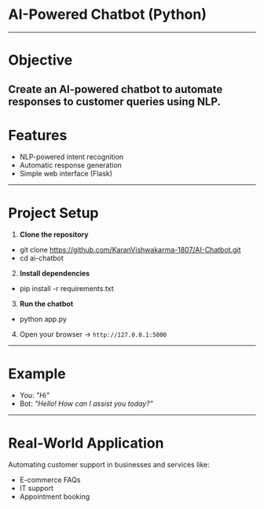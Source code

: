 # AI-Powered Chatbot (Python)
---

# Objective
Create an AI-powered chatbot to automate responses to customer queries using NLP.
---

# Features
- NLP-powered intent recognition
- Automatic response generation
- Simple web interface (Flask)
---

# Project Setup

1. **Clone the repository**
- git clone https://github.com/KaranVishwakarma-1807/AI-Chatbot.git
- cd ai-chatbot

2. **Install dependencies**
- pip install -r requirements.txt

3. **Run the chatbot**
- python app.py

4. Open your browser → `http://127.0.0.1:5000`
---

# Example
- You: _"Hi"_  
- Bot: _"Hello! How can I assist you today?"_
---

# Real-World Application
Automating customer support in businesses and services like:
- E-commerce FAQs
- IT support
- Appointment booking
